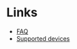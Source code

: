 
# Links

* [FAQ](https://dev.cyberplat.com/CyberPlat/TerminalClient/wiki/faq)
* [Supported devices](https://dev.cyberplat.com/CyberPlat/TerminalClient/wiki/supported_device)
